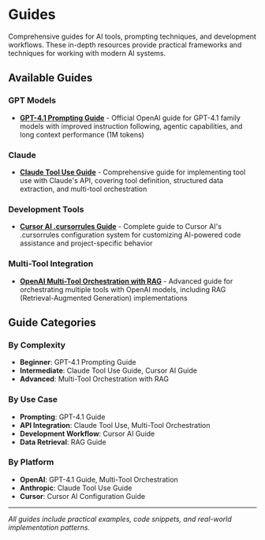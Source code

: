 # Guides

Comprehensive guides for AI tools, prompting techniques, and development workflows. These in-depth resources provide practical frameworks and techniques for working with modern AI systems.

## Available Guides

### GPT Models
- **[GPT-4.1 Prompting Guide](./06082025-gpt4.1-prompting-guide.md)** - Official OpenAI guide for GPT-4.1 family models with improved instruction following, agentic capabilities, and long context performance (1M tokens)

### Claude
- **[Claude Tool Use Guide](./08062025-claude-tool-use-comprehensive-guide.md)** - Comprehensive guide for implementing tool use with Claude's API, covering tool definition, structured data extraction, and multi-tool orchestration

### Development Tools
- **[Cursor AI .cursorrules Guide](./08062025-cursor-ai-cursorrules-comprehensive-guide.md)** - Complete guide to Cursor AI's .cursorrules configuration system for customizing AI-powered code assistance and project-specific behavior

### Multi-Tool Integration
- **[OpenAI Multi-Tool Orchestration with RAG](./08062025-openai-multi-tool-orchestration-rag-guide.md)** - Advanced guide for orchestrating multiple tools with OpenAI models, including RAG (Retrieval-Augmented Generation) implementations

## Guide Categories

### By Complexity
- **Beginner**: GPT-4.1 Prompting Guide
- **Intermediate**: Claude Tool Use Guide, Cursor AI Guide  
- **Advanced**: Multi-Tool Orchestration with RAG

### By Use Case
- **Prompting**: GPT-4.1 Guide
- **API Integration**: Claude Tool Use, Multi-Tool Orchestration
- **Development Workflow**: Cursor AI Guide
- **Data Retrieval**: RAG Guide

### By Platform
- **OpenAI**: GPT-4.1 Guide, Multi-Tool Orchestration
- **Anthropic**: Claude Tool Use Guide
- **Cursor**: Cursor AI Configuration Guide

---

*All guides include practical examples, code snippets, and real-world implementation patterns.*
